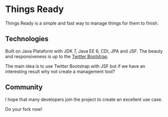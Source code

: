 Things Ready
============
Things Ready is a simple and fast way to manage things for them to finish.

## Technologies
Built on Java Plataform with JDK 7, Java EE 6, CDI, JPA and JSF. The beauty and responsiveness is up to the [Twitter Bootstrap](http://twitter.github.io/bootstrap/)

The main idea is to use Twitter Bootstrap with JSF but if we have an interesting result why not create a management tool?

## Community
I hope that many developers join the project to create an excellent use case.

Do your fork now!
